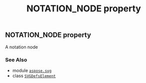 ﻿---
title: NOTATION_NODE property
second_title: Aspose.SVG for Python via .NET API References
description: 
type: docs
weight: 540
url: /python-net/aspose.svg/svgdefselement/notation_node/
is_root: false
---

## NOTATION_NODE property


A notation node

### See Also
* module [`aspose.svg`](../../)
* class [`SVGDefsElement`](/svg/python-net/aspose.svg/svgdefselement)
